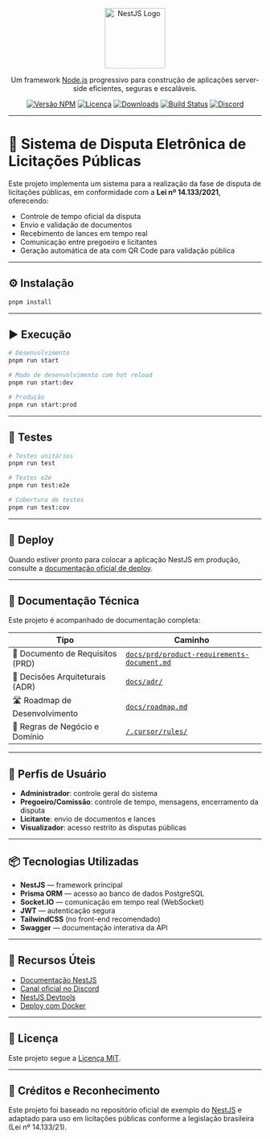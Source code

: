 <p align="center">
  <a href="http://nestjs.com/" target="blank"><img src="https://nestjs.com/img/logo-small.svg" width="120" alt="NestJS Logo" /></a>
</p>

<p align="center">
  Um framework <a href="http://nodejs.org" target="_blank">Node.js</a> progressivo para construção de aplicações server-side eficientes, seguras e escaláveis.
</p>

<p align="center">
  <a href="https://www.npmjs.com/~nestjscore" target="_blank"><img src="https://img.shields.io/npm/v/@nestjs/core.svg" alt="Versão NPM" /></a>
  <a href="https://www.npmjs.com/~nestjscore" target="_blank"><img src="https://img.shields.io/npm/l/@nestjs/core.svg" alt="Licença" /></a>
  <a href="https://www.npmjs.com/~nestjscore" target="_blank"><img src="https://img.shields.io/npm/dm/@nestjs/common.svg" alt="Downloads" /></a>
  <a href="https://circleci.com/gh/nestjs/nest" target="_blank"><img src="https://img.shields.io/circleci/build/github/nestjs/nest/master" alt="Build Status" /></a>
  <a href="https://discord.gg/G7Qnnhy" target="_blank"><img src="https://img.shields.io/badge/discord-online-brightgreen.svg" alt="Discord" /></a>
</p>

---

# 📘 Sistema de Disputa Eletrônica de Licitações Públicas

Este projeto implementa um sistema para a realização da fase de disputa de licitações públicas, em conformidade com a **Lei nº 14.133/2021**, oferecendo:

- Controle de tempo oficial da disputa
- Envio e validação de documentos
- Recebimento de lances em tempo real
- Comunicação entre pregoeiro e licitantes
- Geração automática de ata com QR Code para validação pública

---

## ⚙️ Instalação

```bash
pnpm install
```

---

## ▶️ Execução

```bash
# Desenvolvimento
pnpm run start

# Modo de desenvolvimento com hot reload
pnpm run start:dev

# Produção
pnpm run start:prod
```

---

## 🧪 Testes

```bash
# Testes unitários
pnpm run test

# Testes e2e
pnpm run test:e2e

# Cobertura de testes
pnpm run test:cov
```

---

## 🚀 Deploy

Quando estiver pronto para colocar a aplicação NestJS em produção, consulte a [documentação oficial de deploy](https://docs.nestjs.com/deployment).

---

## 📂 Documentação Técnica

Este projeto é acompanhado de documentação completa:

| Tipo | Caminho |
|------|---------|
| 📄 Documento de Requisitos (PRD) | [`docs/prd/product-requirements-document.md`](docs/prd/product-requirements-document.md) |
| 🧠 Decisões Arquiteturais (ADR) | [`docs/adr/`](docs/adr/) |
| 🛣️ Roadmap de Desenvolvimento | [`docs/roadmap.md`](docs/roadmap.md) |
| 📑 Regras de Negócio e Domínio | [`/.cursor/rules/`](.cursor/rules/) |

---

## 👥 Perfis de Usuário

- **Administrador**: controle geral do sistema
- **Pregoeiro/Comissão**: controle de tempo, mensagens, encerramento da disputa
- **Licitante**: envio de documentos e lances
- **Visualizador**: acesso restrito às disputas públicas

---

## 📦 Tecnologias Utilizadas

- **NestJS** — framework principal
- **Prisma ORM** — acesso ao banco de dados PostgreSQL
- **Socket.IO** — comunicação em tempo real (WebSocket)
- **JWT** — autenticação segura
- **TailwindCSS** (no front-end recomendado)
- **Swagger** — documentação interativa da API

---

## 🧠 Recursos Úteis

- [Documentação NestJS](https://docs.nestjs.com)
- [Canal oficial no Discord](https://discord.gg/G7Qnnhy)
- [NestJS Devtools](https://devtools.nestjs.com)
- [Deploy com Docker](https://docs.nestjs.com/recipes/docker)

---

## 📜 Licença

Este projeto segue a [Licença MIT](https://github.com/nestjs/nest/blob/master/LICENSE).

---

## 🤝 Créditos e Reconhecimento

Este projeto foi baseado no repositório oficial de exemplo do [NestJS](https://nestjs.com) e adaptado para uso em licitações públicas conforme a legislação brasileira (Lei nº 14.133/21).